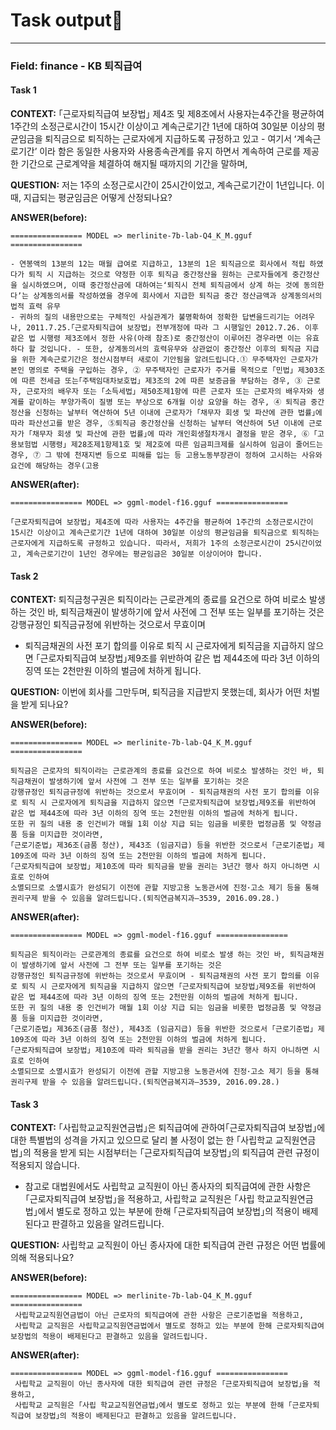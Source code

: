 # Task output📍
* * *
### Field: finance - KB 퇴직급여

#### Task 1
**CONTEXT:**
｢근로자퇴직급여 보장법｣ 제4조 및 제8조에서 사용자는4주간을 평균하여 1주간의 소정근로시간이 15시간 이상이고 
계속근로기간 1년에 대하여 30일분 이상의 평균임금을 퇴직금으로 퇴직하는 근로자에게 지급하도록 규정하고 있고 - 
여기서 ʻ계속근로기간ʼ 이라 함은 동일한 사용자와 사용종속관계를 유지 하면서 계속하여 근로를 제공한 기간으로 근로계약을 체결하여 해지될 때까지의 기간을 말하며,

**QUESTION:**
저는 1주의 소정근로시간이 25시간이었고, 계속근로기간이 1년입니다. 이 때, 지급되는 평균임금은 어떻게 산정되나요?

**ANSWER(before):**
```
================ MODEL => merlinite-7b-lab-Q4_K_M.gguf ================

- 연봉액의 13분의 12는 매월 급여로 지급하고, 13분의 1은 퇴직금으로 회사에서 적립 하였다가 퇴직 시 지급하는 것으로 약정한 이후 퇴직금 중간정산을 원하는 근로자들에게 중간정산을 실시하였으며, 이때 중간정산금에 대하여는ʻ퇴직시 전체 퇴직금에서 상계 하는 것에 동의한다ʼ는 상계동의서를 작성하였을 경우에 회사에서 지급한 퇴직금 중간 정산금액과 상계동의서의 법적 효력 유무
- 귀하의 질의 내용만으로는 구체적인 사실관계가 불명확하여 정확한 답변을드리기는 어려우나, 2011.7.25.｢근로자퇴직급여 보장법｣ 전부개정에 따라 그 시행일인 2012.7.26. 이후 같은 법 시행령 제3조에서 정한 사유(아래 참조)로 중간정산이 이루어진 경우라면 이는 유효하다 할 것입니다. - 또한, 상계동의서의 효력유무와 상관없이 중간정산 이후의 퇴직금 지급을 위한 계속근로기간은 정산시점부터 새로이 기안됨을 알려드립니다.① 무주택자인 근로자가 본인 명의로 주택을 구입하는 경우, ② 무주택자인 근로자가 주거를 목적으로 ｢민법｣ 제303조에 따른 전세금 또는｢주택임대차보호법｣ 제3조의 2에 따른 보증금을 부담하는 경우, ③ 근로자, 근로자의 배우자 또는 ｢소득세법｣ 제50조제1항에 따른 근로자 또는 근로자의 배우자와 생계를 같이하는 부양가족이 질병 또는 부상으로 6개월 이상 요양을 하는 경우, ④ 퇴직금 중간정산을 신청하는 날부터 역산하여 5년 이내에 근로자가 ｢채무자 회생 및 파산에 관한 법률｣에 따라 파산선고를 받은 경우, ⑤퇴직금 중간정산을 신청하는 날부터 역산하여 5년 이내에 근로자가 ｢채무자 회생 및 파산에 관한 법률｣에 따라 개인회생절차개시 결정을 받은 경우, ⑥ ｢고용보험법 시행령｣ 제28조제1항제1호 및 제2호에 따른 임금피크제를 실시하여 임금이 줄어드는 경우, ⑦ 그 밖에 천재지변 등으로 피해를 입는 등 고용노동부장관이 정하여 고시하는 사유와 요건에 해당하는 경우(고용
```

**ANSWER(after):**
```
================ MODEL => ggml-model-f16.gguf ================

｢근로자퇴직급여 보장법｣ 제4조에 따라 사용자는 4주간을 평균하여 1주간의 소정근로시간이 15시간 이상이고 계속근로기간 1년에 대하여 30일분 이상의 평균임금을 퇴직금으로 퇴직하는 근로자에게 지급하도록 규정하고 있습니다. 따라서, 저희가 1주의 소정근로시간이 25시간이었고, 계속근로기간이 1년인 경우에는 평균임금은 30일분 이상이어야 합니다.
```

#### Task 2
**CONTEXT:**
퇴직금청구권은 퇴직이라는 근로관계의 종료를 요건으로 하여 비로소 발생 하는 것인 바, 
퇴직금채권이 발생하기에 앞서 사전에 그 전부 또는 일부를 포기하는 것은 강행규정인 퇴직금규정에 위반하는 것으로서 무효이며 
- 퇴직금채권의 사전 포기 합의를 이유로 퇴직 시 근로자에게 퇴직금을 지급하지 않으면 ｢근로자퇴직급여 보장법｣제9조를 위반하여 
같은 법 제44조에 따라 3년 이하의 징역 또는 2천만원 이하의 벌금에 처하게 됩니다.

**QUESTION:**
이번에 회사를 그만두며, 퇴직금을 지급받지 못했는데, 회사가 어떤 처벌을 받게 되나요?

**ANSWER(before):**
```
================ MODEL => merlinite-7b-lab-Q4_K_M.gguf ================
 
퇴직금은 근로자의 퇴직이라는 근로관계의 종료를 요건으로 하여 비로소 발생하는 것인 바, 퇴직금채권이 발생하기에 앞서 사전에 그 전부 또는 일부를 포기하는 것은 
강행규정인 퇴직금규정에 위반하는 것으로서 무효이며 - 퇴직금채권의 사전 포기 합의를 이유로 퇴직 시 근로자에게 퇴직금을 지급하지 않으면 ｢근로자퇴직급여 보장법｣제9조를 위반하여 
같은 법 제44조에 따라 3년 이하의 징역 또는 2천만원 이하의 벌금에 처하게 됩니다. 
또한 귀 질의 내용 중 인건비가 매월 1회 이상 지급 되는 임금을 비롯한 법정금품 및 약정금품 등을 미지급한 것이라면, 
｢근로기준법｣ 제36조(금품 청산), 제43조 (임금지급) 등을 위반한 것으로서 ｢근로기준법｣ 제109조에 따라 3년 이하의 징역 또는 2천만원 이하의 벌금에 처하게 됩니다. 
｢근로자퇴직급여 보장법｣ 제10조에 따라 퇴직금을 받을 권리는 3년간 행사 하지 아니하면 시효로 인하여 
소멸되므로 소멸시효가 완성되기 이전에 관할 지방고용 노동관서에 진정･고소 제기 등을 통해 권리구제 받을 수 있음을 알려드립니다.(퇴직연금복지과‒3539, 2016.09.28.)
```

**ANSWER(after):**
```
================ MODEL => ggml-model-f16.gguf ================

퇴직금은 퇴직이라는 근로관계의 종료를 요건으로 하여 비로소 발생 하는 것인 바, 퇴직금채권이 발생하기에 앞서 사전에 그 전부 또는 일부를 포기하는 것은 
강행규정인 퇴직금규정에 위반하는 것으로서 무효이며 - 퇴직금채권의 사전 포기 합의를 이유로 퇴직 시 근로자에게 퇴직금을 지급하지 않으면 ｢근로자퇴직급여 보장법｣제9조를 위반하여 
같은 법 제44조에 따라 3년 이하의 징역 또는 2천만원 이하의 벌금에 처하게 됩니다. 
또한 귀 질의 내용 중 인건비가 매월 1회 이상 지급 되는 임금을 비롯한 법정금품 및 약정금품 등을 미지급한 것이라면, 
｢근로기준법｣ 제36조(금품 청산), 제43조 (임금지급) 등을 위반한 것으로서 ｢근로기준법｣ 제109조에 따라 3년 이하의 징역 또는 2천만원 이하의 벌금에 처하게 됩니다. 
｢근로자퇴직급여 보장법｣ 제10조에 따라 퇴직금을 받을 권리는 3년간 행사 하지 아니하면 시효로 인하여 
소멸되므로 소멸시효가 완성되기 이전에 관할 지방고용 노동관서에 진정･고소 제기 등을 통해 권리구제 받을 수 있음을 알려드립니다.(퇴직연금복지과‒3539, 2016.09.28.)
```

#### Task 3
**CONTEXT:**
｢사립학교교직원연금법｣은 퇴직급여에 관하여｢근로자퇴직급여 보장법｣에 대한 특별법의 성격을 가지고 있으므로 달리 볼 사정이 없는 한 
｢사립학교 교직원연금법｣의 적용을 받게 되는 시점부터는 ｢근로자퇴직급여 보장법｣의 퇴직급여 관련 규정이 적용되지 않습니다. 
- 참고로 대법원에서도 사립학교 교직원이 아닌 종사자의 퇴직급여에 관한 사항은 ｢근로자퇴직급여 보장법｣을 적용하고, 
사립학교 교직원은 ｢사립 학교교직원연금법｣에서 별도로 정하고 있는 부분에 한해 ｢근로자퇴직급여 보장법｣의 적용이 배제된다고 판결하고 있음을 알려드립니다.

**QUESTION:**
사립학교 교직원이 아닌 종사자에 대한 퇴직급여 관련 규정은 어떤 법률에 의해 적용되나요?

**ANSWER(before):**
```
================ MODEL => merlinite-7b-lab-Q4_K_M.gguf ================
 사립학교교직원연금법이 아닌 근로자의 퇴직급여에 관한 사항은 근로기준법을 적용하고, 
 사립학교 교직원은 사립학교교직원연금법에서 별도로 정하고 있는 부분에 한해 근로자퇴직급여 보장법의 적용이 배제된다고 판결하고 있음을 알려드립니다.
```

**ANSWER(after):**
```
================ MODEL => ggml-model-f16.gguf ================
 사립학교 교직원이 아닌 종사자에 대한 퇴직급여 관련 규정은 ｢근로자퇴직급여 보장법｣을 적용하고, 
 사립학교 교직원은 ｢사립 학교교직원연금법｣에서 별도로 정하고 있는 부분에 한해 ｢근로자퇴직급여 보장법｣의 적용이 배제된다고 판결하고 있음을 알려드립니다.
 ```